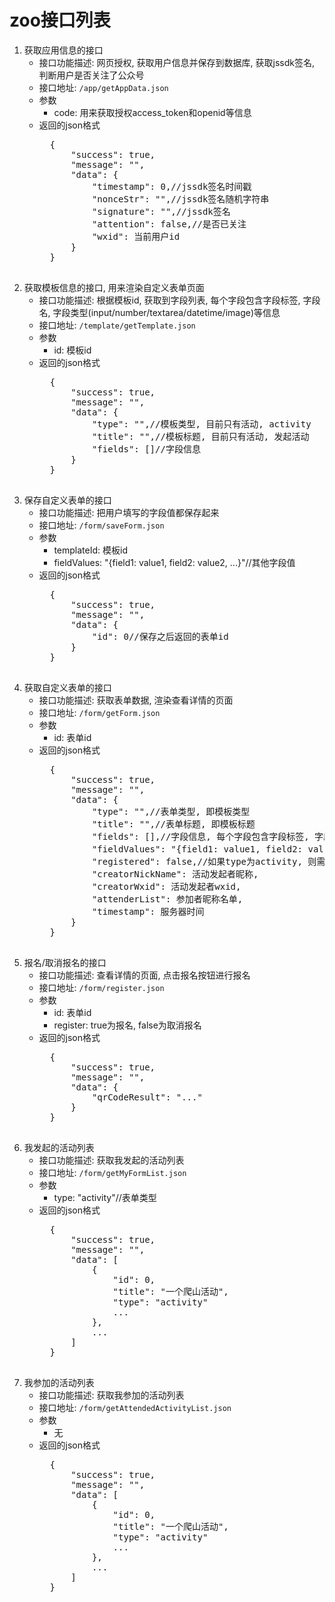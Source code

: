 # zoo接口列表
1. 获取应用信息的接口
    * 接口功能描述: 网页授权, 获取用户信息并保存到数据库, 获取jssdk签名, 判断用户是否关注了公众号
    * 接口地址: `/app/getAppData.json`
    * 参数
        * code: 用来获取授权access_token和openid等信息
    * 返回的json格式
        <pre>
        {
            "success": true,
            "message": "",
            "data": {
                "timestamp": 0,//jssdk签名时间戳
                "nonceStr": "",//jssdk签名随机字符串
                "signature": "",//jssdk签名
                "attention": false,//是否已关注
                "wxid": 当前用户id
            }
        }
        </pre>
2. 获取模板信息的接口, 用来渲染自定义表单页面
    * 接口功能描述: 根据模板id, 获取到字段列表, 每个字段包含字段标签, 字段名, 字段类型(input/number/textarea/datetime/image)等信息
    * 接口地址: `/template/getTemplate.json`
    * 参数
        * id: 模板id
    * 返回的json格式
        <pre>
        {
            "success": true,
            "message": "",
            "data": {
                "type": "",//模板类型, 目前只有活动, activity
                "title": "",//模板标题, 目前只有活动, 发起活动
                "fields": []//字段信息
            }
        }
        </pre>
3. 保存自定义表单的接口
    * 接口功能描述: 把用户填写的字段值都保存起来
    * 接口地址: `/form/saveForm.json`
    * 参数
        * templateId: 模板id
        * fieldValues: "{field1: value1, field2: value2, ...}"//其他字段值
    * 返回的json格式
        <pre>
        {
            "success": true,
            "message": "",
            "data": {
                "id": 0//保存之后返回的表单id
            }
        }
        </pre>
4. 获取自定义表单的接口
    * 接口功能描述: 获取表单数据, 渲染查看详情的页面
    * 接口地址: `/form/getForm.json`
    * 参数
        * id: 表单id
    * 返回的json格式
        <pre>
        {
            "success": true,
            "message": "",
            "data": {
                "type": "",//表单类型, 即模板类型
                "title": "",//表单标题, 即模板标题
                "fields": [],//字段信息, 每个字段包含字段标签, 字段名, 字段类型(input/number/textarea/datetime/image)等信息
                "fieldValues": "{field1: value1, field2: value2, ...}",//字段值
                "registered": false,//如果type为activity, 则需要这个标识告诉我当前用户是否已报名
                "creatorNickName": 活动发起者昵称,
                "creatorWxid": 活动发起者wxid,
                "attenderList": 参加者昵称名单,
                "timestamp": 服务器时间
            }
        }
        </pre>
5. 报名/取消报名的接口
    * 接口功能描述: 查看详情的页面, 点击报名按钮进行报名
    * 接口地址: `/form/register.json`
    * 参数
        * id: 表单id
        * register: true为报名, false为取消报名
    * 返回的json格式
        <pre>
        {
            "success": true,
            "message": "",
            "data": {
                "qrCodeResult": "..."
            }
        }
        </pre>
6. 我发起的活动列表
    * 接口功能描述: 获取我发起的活动列表
    * 接口地址: `/form/getMyFormList.json`
    * 参数
        * type: "activity"//表单类型
    * 返回的json格式
        <pre>
        {
            "success": true,
            "message": "",
            "data": [
                {
                    "id": 0,
                    "title": "一个爬山活动",
                    "type": "activity"
                    ...
                },
                ...
            ]
        }
        </pre>
7. 我参加的活动列表
    * 接口功能描述: 获取我参加的活动列表
    * 接口地址: `/form/getAttendedActivityList.json`
    * 参数
        * 无
    * 返回的json格式
        <pre>
        {
            "success": true,
            "message": "",
            "data": [
                {
                    "id": 0,
                    "title": "一个爬山活动",
                    "type": "activity"
                    ...
                },
                ...
            ]
        }
        </pre>
